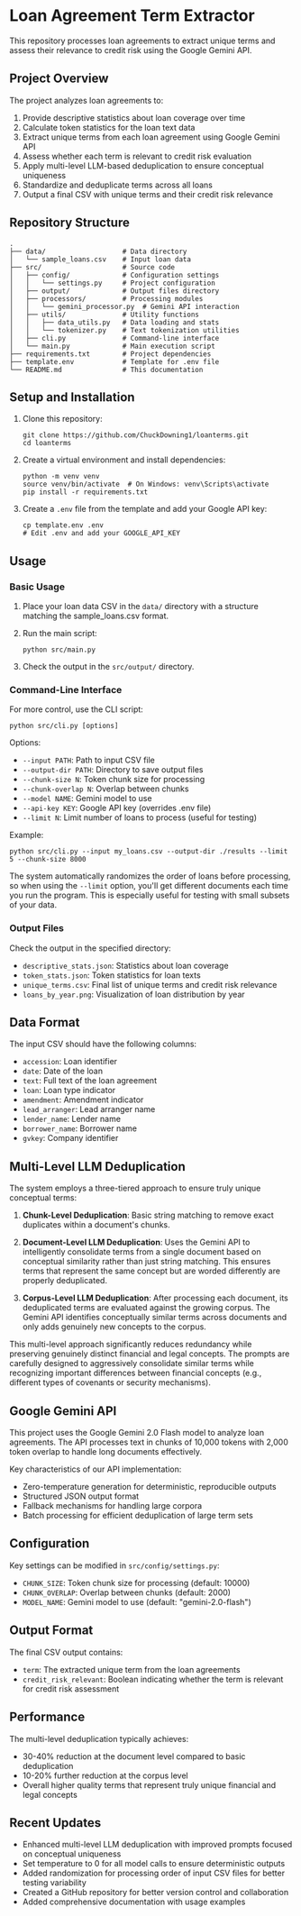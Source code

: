 # Loan Agreement Term Extractor

This repository processes loan agreements to extract unique terms and assess their relevance to credit risk using the Google Gemini API.

## Project Overview

The project analyzes loan agreements to:

1. Provide descriptive statistics about loan coverage over time
2. Calculate token statistics for the loan text data
3. Extract unique terms from each loan agreement using Google Gemini API
4. Assess whether each term is relevant to credit risk evaluation
5. Apply multi-level LLM-based deduplication to ensure conceptual uniqueness
6. Standardize and deduplicate terms across all loans
7. Output a final CSV with unique terms and their credit risk relevance

## Repository Structure

```
.
├── data/                   # Data directory
│   └── sample_loans.csv    # Input loan data
├── src/                    # Source code
│   ├── config/             # Configuration settings
│   │   └── settings.py     # Project configuration
│   ├── output/             # Output files directory
│   ├── processors/         # Processing modules
│   │   └── gemini_processor.py  # Gemini API interaction
│   ├── utils/              # Utility functions
│   │   ├── data_utils.py   # Data loading and stats
│   │   └── tokenizer.py    # Text tokenization utilities
│   ├── cli.py              # Command-line interface
│   └── main.py             # Main execution script
├── requirements.txt        # Project dependencies
├── template.env            # Template for .env file
└── README.md               # This documentation
```

## Setup and Installation

1. Clone this repository:
   ```
   git clone https://github.com/ChuckDowning1/loanterms.git
   cd loanterms
   ```

2. Create a virtual environment and install dependencies:
   ```
   python -m venv venv
   source venv/bin/activate  # On Windows: venv\Scripts\activate
   pip install -r requirements.txt
   ```

3. Create a `.env` file from the template and add your Google API key:
   ```
   cp template.env .env
   # Edit .env and add your GOOGLE_API_KEY
   ```

## Usage

### Basic Usage

1. Place your loan data CSV in the `data/` directory with a structure matching the sample_loans.csv format.

2. Run the main script:
   ```
   python src/main.py
   ```

3. Check the output in the `src/output/` directory.

### Command-Line Interface

For more control, use the CLI script:

```
python src/cli.py [options]
```

Options:
- `--input PATH`: Path to input CSV file
- `--output-dir PATH`: Directory to save output files
- `--chunk-size N`: Token chunk size for processing
- `--chunk-overlap N`: Overlap between chunks
- `--model NAME`: Gemini model to use
- `--api-key KEY`: Google API key (overrides .env file)
- `--limit N`: Limit number of loans to process (useful for testing)

Example:
```
python src/cli.py --input my_loans.csv --output-dir ./results --limit 5 --chunk-size 8000
```

The system automatically randomizes the order of loans before processing, so when using the `--limit` option, you'll get different documents each time you run the program. This is especially useful for testing with small subsets of your data.

### Output Files

Check the output in the specified directory:
- `descriptive_stats.json`: Statistics about loan coverage
- `token_stats.json`: Token statistics for loan texts
- `unique_terms.csv`: Final list of unique terms and credit risk relevance
- `loans_by_year.png`: Visualization of loan distribution by year

## Data Format

The input CSV should have the following columns:
- `accession`: Loan identifier
- `date`: Date of the loan
- `text`: Full text of the loan agreement
- `loan`: Loan type indicator
- `amendment`: Amendment indicator
- `lead_arranger`: Lead arranger name
- `lender_name`: Lender name
- `borrower_name`: Borrower name
- `gvkey`: Company identifier

## Multi-Level LLM Deduplication

The system employs a three-tiered approach to ensure truly unique conceptual terms:

1. **Chunk-Level Deduplication**: Basic string matching to remove exact duplicates within a document's chunks.

2. **Document-Level LLM Deduplication**: Uses the Gemini API to intelligently consolidate terms from a single document based on conceptual similarity rather than just string matching. This ensures terms that represent the same concept but are worded differently are properly deduplicated.

3. **Corpus-Level LLM Deduplication**: After processing each document, its deduplicated terms are evaluated against the growing corpus. The Gemini API identifies conceptually similar terms across documents and only adds genuinely new concepts to the corpus.

This multi-level approach significantly reduces redundancy while preserving genuinely distinct financial and legal concepts. The prompts are carefully designed to aggressively consolidate similar terms while recognizing important differences between financial concepts (e.g., different types of covenants or security mechanisms).

## Google Gemini API

This project uses the Google Gemini 2.0 Flash model to analyze loan agreements. The API processes text in chunks of 10,000 tokens with 2,000 token overlap to handle long documents effectively.

Key characteristics of our API implementation:
- Zero-temperature generation for deterministic, reproducible outputs
- Structured JSON output format
- Fallback mechanisms for handling large corpora
- Batch processing for efficient deduplication of large term sets

## Configuration

Key settings can be modified in `src/config/settings.py`:
- `CHUNK_SIZE`: Token chunk size for processing (default: 10000)
- `CHUNK_OVERLAP`: Overlap between chunks (default: 2000)
- `MODEL_NAME`: Gemini model to use (default: "gemini-2.0-flash")

## Output Format

The final CSV output contains:
- `term`: The extracted unique term from the loan agreements
- `credit_risk_relevant`: Boolean indicating whether the term is relevant for credit risk assessment

## Performance

The multi-level deduplication typically achieves:
- 30-40% reduction at the document level compared to basic deduplication
- 10-20% further reduction at the corpus level
- Overall higher quality terms that represent truly unique financial and legal concepts

## Recent Updates

- Enhanced multi-level LLM deduplication with improved prompts focused on conceptual uniqueness
- Set temperature to 0 for all model calls to ensure deterministic outputs
- Added randomization for processing order of input CSV files for better testing variability
- Created a GitHub repository for better version control and collaboration
- Added comprehensive documentation with usage examples 